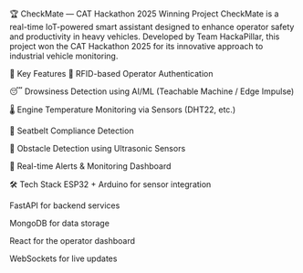 🏆 CheckMate — CAT Hackathon 2025 Winning Project
CheckMate is a real-time IoT-powered smart assistant designed to enhance operator safety and productivity in heavy vehicles. Developed by Team HackaPillar, this project won the CAT Hackathon 2025 for its innovative approach to industrial vehicle monitoring.

🚜 Key Features
🔐 RFID-based Operator Authentication

😴 Drowsiness Detection using AI/ML (Teachable Machine / Edge Impulse)

🌡️ Engine Temperature Monitoring via Sensors (DHT22, etc.)

🎯 Seatbelt Compliance Detection

🚧 Obstacle Detection using Ultrasonic Sensors

📡 Real-time Alerts & Monitoring Dashboard

🛠️ Tech Stack
ESP32 + Arduino for sensor integration

FastAPI for backend services

MongoDB for data storage

React for the operator dashboard

WebSockets for live updates
